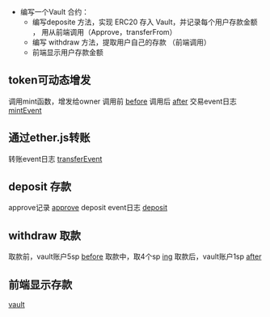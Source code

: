 
* 编写⼀个Vault 合约：
  * 编写deposite ⽅法，实现 ERC20 存⼊ Vault，并记录每个⽤户存款⾦额 ， ⽤从前端调⽤（Approve，transferFrom） 
  * 编写 withdraw ⽅法，提取⽤户⾃⼰的存款 （前端调⽤）
  * 前端显示⽤户存款⾦额


## token可动态增发
调用mint函数，增发给owner
调用前
[before](./images/before.png)
调用后
[after](./images/after.png)
交易event日志
[mintEvent](./images/mintEvent.png)

## 通过ether.js转账
转账event日志
[transferEvent](./images/transfer.png)

## deposit 存款
approve记录
[approve](./images/approve.png)
deposit event日志
[deposit](./images/depositEvent.png)

## withdraw 取款
取款前，vault账户5sp
[before](./images/withBefore.png)
取款中，取4个sp
[ing](./images/4.png)
取款后，vault账户1sp
[after](./images/withAfter.png)
## 前端显示存款
[vault](./images/vault.png)

